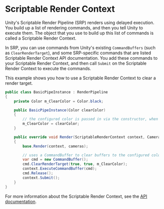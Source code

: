 # Scriptable Render Context
Unity's Scriptable Render Pipeline (SRP) renders using delayed execution. You build up a list of rendering commands, and then you tell Unity to execute them. The object that you use to build up this list of commands is called a Scriptable Render Context.

In SRP, you can use commands from Unity's existing `CommandBuffers` (such as `ClearRenderTarget`), and some SRP-specific commands that are listed Scriptable Render Context API documentation. You add these commands to your Scriptable Render Context, and then call `Submit` on the Scriptable Render Context to execute the commands.

This example shows you how to use a Scriptable Render Context to clear a render target.

```C#
public class BasicPipeInstance : RenderPipeline
{
    private Color m_ClearColor = Color.black;

    public BasicPipeInstance(Color clearColor)
    {
        // the configured color is passed in via the constructor, when the Render Pipeline Asset creates this instance
        m_ClearColor = clearColor;
    }

    public override void Render(ScriptableRenderContext context, Camera[] cameras)
    {
        base.Render(context, cameras);

        // uses a CommandBuffer to clear buffers to the configured color
        var cmd = new CommandBuffer();
        cmd.ClearRenderTarget(true, true, m_ClearColor);
        context.ExecuteCommandBuffer(cmd);
        cmd.Release();
        context.Submit();
    }
}
```

For more information about the Scriptable Render Context, see the [API documentation](https://docs.unity3d.com/ScriptReference/Rendering.ScriptableRenderContext.html).